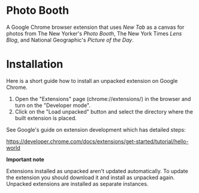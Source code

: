 # Photo Booth
A Google Chrome browser extension that uses *New Tab* as a canvas for photos from The New Yorker's *Photo Booth*, The New York Times *Lens Blog*, and National Geographic's *Picture of the Day*.

# Installation

Here is a short guide how to install an unpacked extension on Google Chrome.

1. Open the "Extensions" page (chrome://extensions/) in the browser and turn on the "Developer mode".
2. Click on the "Load unpacked" button and select the directory where the built extension is placed.

See Google's guide on extension development which has detailed steps:

https://developer.chrome.com/docs/extensions/get-started/tutorial/hello-world

**Important note**

Extensions installed as unpacked aren't updated automatically. To update the extension you should download it and install as unpacked again. Unpacked extensions are installed as separate instances.
